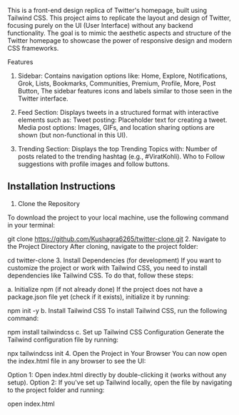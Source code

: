 This is a front-end design replica of Twitter's homepage, built using Tailwind CSS. This project aims to replicate the layout and design of Twitter, focusing purely on the UI (User Interface) without any backend functionality. The goal is to mimic the aesthetic aspects and structure of the Twitter homepage to showcase the power of responsive design and modern CSS frameworks.

Features
1. Sidebar:
Contains navigation options like:
Home,
Explore,
Notifications,
Grok,
Lists,
Bookmarks,
Communities,
Premium,
Profile,
More,
Post Button,
The sidebar features icons and labels similar to those seen in the Twitter interface.

2. Feed Section:
Displays tweets in a structured format with interactive elements such as:
Tweet posting: Placeholder text for creating a tweet.
Media post options: Images, GIFs, and location sharing options are shown (but non-functional in this UI).

3. Trending Section:
Displays the top Trending Topics with:
Number of posts related to the trending hashtag (e.g., #ViratKohli).
Who to Follow suggestions with profile images and follow buttons.

## Installation Instructions

1. Clone the Repository

To download the project to your local machine, use the following command in your terminal:


git clone https://github.com/Kushagra6265/twitter-clone.git
2. Navigate to the Project Directory
After cloning, navigate to the project folder:

cd twitter-clone
3. Install Dependencies (for development)
If you want to customize the project or work with Tailwind CSS, you need to install dependencies like Tailwind CSS. To do that, follow these steps:

a. Initialize npm (if not already done)
If the project does not have a package.json file yet (check if it exists), initialize it by running:


npm init -y
b. Install Tailwind CSS
To install Tailwind CSS, run the following command:


npm install tailwindcss
c. Set up Tailwind CSS Configuration
Generate the Tailwind configuration file by running:


npx tailwindcss init
4. Open the Project in Your Browser
You can now open the index.html file in any browser to see the UI:

Option 1: Open index.html directly by double-clicking it (works without any setup).
Option 2: If you've set up Tailwind locally, open the file by navigating to the project folder and running:

open index.html
